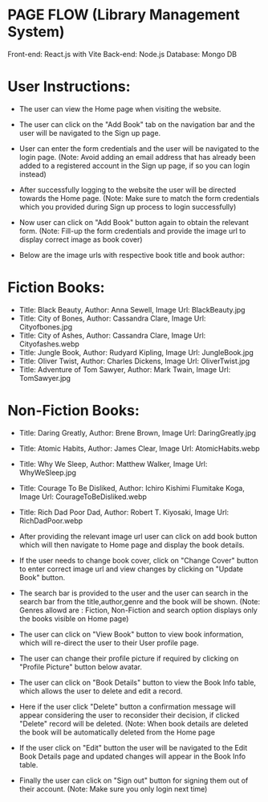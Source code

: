# PAGE FLOW (Library Management System)

Front-end: React.js with Vite 
Back-end: Node.js
Database: Mongo DB

# User Instructions:

- The user can view the Home page when visiting the website.
  
- The user can click on the "Add Book" tab on the navigation bar and the user will be navigated to the Sign up page.
  
- User can enter the form credentials and the user will be navigated to the login page. (Note: Avoid adding an email address that has already been added to a registered account in the Sign up page, if so you can login instead)
  
- After successfully logging to the website the user will be directed towards the Home page. (Note: Make sure to match the form credentials which you provided during Sign up process to login successfully)
  
- Now user can click on "Add Book" button again to obtain the relevant form. (Note: Fill-up the form credentials and provide the image url to display correct image as book cover)
  
- Below are the image urls with respective book title and book author:

 # Fiction Books:

 -  Title: Black Beauty, Author: Anna Sewell, Image Url: BlackBeauty.jpg
 - Title: City of Bones, Author: Cassandra Clare, Image Url: Cityofbones.jpg
 - Title: City of Ashes, Author: Cassandra Clare, Image Url: Cityofashes.webp
 - Title: Jungle Book, Author: Rudyard Kipling, Image Url: JungleBook.jpg
 - Title: Oliver Twist, Author: Charles Dickens, Image Url: OliverTwist.jpg
 - Title: Adventure of Tom Sawyer, Author: Mark Twain, Image Url: TomSawyer.jpg

 # Non-Fiction Books:

 - Title: Daring Greatly, Author: Brene Brown, Image Url: DaringGreatly.jpg
 - Title: Atomic Habits, Author: James Clear, Image Url: AtomicHabits.webp
 - Title: Why We Sleep, Author: Matthew Walker, Image Url: WhyWeSleep.jpg
 - Title: Courage To Be Disliked, Author: Ichiro Kishimi Flumitake Koga, Image Url: CourageToBeDisliked.webp
 - Title: Rich Dad Poor Dad, Author: Robert T. Kiyosaki, Image Url: RichDadPoor.webp

- After providing the relevant image url user can click on add book button which will then navigate to Home page and display the book details.
  
- If the user needs to change book cover, click on "Change Cover" button to enter correct image url and view changes by clicking on "Update Book" button.
  
- The search bar is provided to the user and the user can search in the search bar from the title,author,genre and the book will be shown. (Note: Genres allowd are : Fiction, Non-Fiction and search option 
  displays only the books visible on Home page)
 
- The user can click on "View Book" button to view book information, which will re-direct the user to their User profile page.
  
- The user can change their profile picture if required by clicking on "Profile Picture" button below avatar.
  
- The user can click on "Book Details" button to view the Book Info table, which allows the user to delete and edit a record.
  
- Here if the user click "Delete" button a confirmation message will appear considering the user to reconsider their decision, if clicked "Delete" record will be deleted. (Note: When book details are deleted the 
  book will be automatically deleted from the Home page
  
- If the user click on "Edit" button the user will be navigated to the Edit Book Details page and updated changes will appear in the Book Info table.
  
- Finally the user can click on "Sign out" button for signing them out of their account. (Note: Make sure you only login next time)
